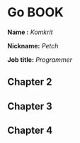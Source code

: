 # Go BOOK

**Name :** *Komkrit*

**Nickname:** *Petch*

**Job title:** *Programmer*

## Chapter 2

## Chapter 3

## Chapter 4